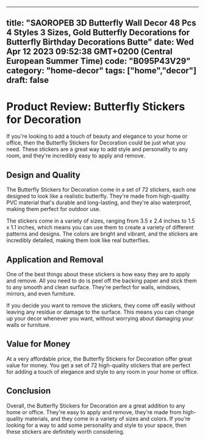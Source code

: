 
---
title: "SAOROPEB 3D Butterfly Wall Decor 48 Pcs 4 Styles 3 Sizes, Gold Butterfly Decorations for Butterfly Birthday Decorations Butte" 
date: Wed Apr 12 2023 09:52:38 GMT+0200 (Central European Summer Time)
code: "B095P43V29"
category: "home-decor"
tags: ["home","decor"] 
draft: false
---
    
# **Product Review: Butterfly Stickers for Decoration**

If you're looking to add a touch of beauty and elegance to your home or office, then the Butterfly Stickers for Decoration could be just what you need. These stickers are a great way to add style and personality to any room, and they're incredibly easy to apply and remove.

## **Design and Quality**

The Butterfly Stickers for Decoration come in a set of 72 stickers, each one designed to look like a realistic butterfly. They're made from high-quality PVC material that's durable and long-lasting, and they're also waterproof, making them perfect for outdoor use.

The stickers come in a variety of sizes, ranging from 3.5 x 2.4 inches to 1.5 x 1.1 inches, which means you can use them to create a variety of different patterns and designs. The colors are bright and vibrant, and the stickers are incredibly detailed, making them look like real butterflies.

## **Application and Removal**

One of the best things about these stickers is how easy they are to apply and remove. All you need to do is peel off the backing paper and stick them to any smooth and clean surface. They're perfect for walls, windows, mirrors, and even furniture.

If you decide you want to remove the stickers, they come off easily without leaving any residue or damage to the surface. This means you can change up your decor whenever you want, without worrying about damaging your walls or furniture.

## **Value for Money**

At a very affordable price, the Butterfly Stickers for Decoration offer great value for money. You get a set of 72 high-quality stickers that are perfect for adding a touch of elegance and style to any room in your home or office.

## **Conclusion**

Overall, the Butterfly Stickers for Decoration are a great addition to any home or office. They're easy to apply and remove, they're made from high-quality materials, and they come in a variety of sizes and colors. If you're looking for a way to add some personality and style to your space, then these stickers are definitely worth considering.